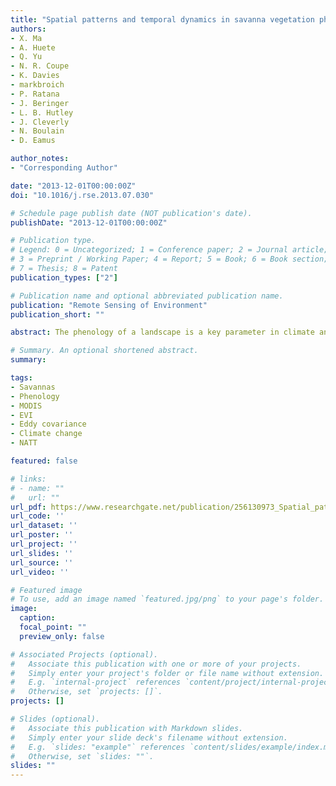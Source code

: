 ```yaml
---
title: "Spatial patterns and temporal dynamics in savanna vegetation phenology across the North Australian Tropical Transect"
authors:
- X. Ma
- A. Huete
- Q. Yu
- N. R. Coupe
- K. Davies
- markbroich
- P. Ratana
- J. Beringer
- L. B. Hutley
- J. Cleverly
- N. Boulain
- D. Eamus

author_notes:
- "Corresponding Author"

date: "2013-12-01T00:00:00Z"
doi: "10.1016/j.rse.2013.07.030"

# Schedule page publish date (NOT publication's date).
publishDate: "2013-12-01T00:00:00Z"

# Publication type.
# Legend: 0 = Uncategorized; 1 = Conference paper; 2 = Journal article;
# 3 = Preprint / Working Paper; 4 = Report; 5 = Book; 6 = Book section;
# 7 = Thesis; 8 = Patent
publication_types: ["2"]

# Publication name and optional abbreviated publication name.
publication: "Remote Sensing of Environment"
publication_short: ""

abstract: The phenology of a landscape is a key parameter in climate and biogeochemical cycle models and its correct representation is central to the accurate simulation of carbon, water and energy exchange between the land surface and the atmosphere. Whereas biogeographic phenological patterns and shifts have received much attention in temperate ecosystems, much less is known about the phenology of savannas, despite their sensitivity to climate change and their coverage of approximately one eighth of the global land surface. Savannas are complex assemblages of multiple tree, shrub, and grass vegetation strata, each with variable phenological responses to seasonal climate and environmental variables. The objectives of this study were to investigate biogeographical and inter-annual patterns in savanna phenology along a 1100 km ecological rainfall gradient, known as North Australian Tropical Transect (NATT), encompassing humid coastal Eucalyptus forests and woodlands to xeric inland Acacia woodlands and shrublands. Key phenology transition dates (start, peak, end, and length of seasonal greening periods) were extracted from 13 years (2000–2012) of Moderate Resolution Imaging Spectroradiometer (MODIS) Enhanced Vegetation Index (EVI) data using Singular Spectrum Analysis (SSA). Two distinct biogeographical patterns in phenology were observed, controlled by different climate systems. The northern (mesic) portion of the transect, from 12°S, to around 17.7°S, was influenced by the Inter-Tropical Convergence Zone (ITCZ) seasonal monsoon climate system, resulting in strong latitudinal shifts in phenology patterns, primarily associated with the functional response of the C4 grass layer. Both the start and end of the greening (enhanced vegetation activity) season occurred earlier in the northern tropical savannas and were progressively delayed towards the southern limit of the Eucalyptus-dominated savannas resulting in relatively stable length of greening periods. In contrast, the southern xeric portion of the study area was largely decoupled from monsoonal influences and exhibited highly variable phenology that was largely rainfall pulse driven. The seasonal greening periods were generally shorter but fluctuated widely from no detectable greening during extended drought periods to length of greening seasons that exceeded those in the more mesic northern savannas in some wet years. This was in part due to more extreme rainfall variability, as well as a C3/C4 grass-forb understory that provided the potential for extended greening periods. Phenology of Acacia dominated savannas displayed a much greater overall responsiveness to hydroclimatic variability. The variance in annual precipitation alone could explain 80% of the variances in the length of greening season across the major vegetation groups. We also found that increased variation in the timing of phenology was coupled with a decreasing tree-grass ratio. We further compared the satellite-based phenology results with tower-derived measures of Gross Ecosystem Production (GEP) fluxes at three sites over two contrasting savanna classes. We found good convergence between MODIS EVI and tower GEP, thereby confirming the potential to link these two independent data sources to better understand savanna ecosystem functioning.

# Summary. An optional shortened abstract.
summary: 

tags:
- Savannas
- Phenology
- MODIS
- EVI
- Eddy covariance
- Climate change
- NATT

featured: false

# links:
# - name: ""
#   url: ""
url_pdf: https://www.researchgate.net/publication/256130973_Spatial_patterns_and_temporal_dynamics_in_savanna_vegetation_phenology_across_the_North_Australian_Tropical_Transect
url_code: ''
url_dataset: ''
url_poster: ''
url_project: ''
url_slides: ''
url_source: ''
url_video: ''

# Featured image
# To use, add an image named `featured.jpg/png` to your page's folder. 
image:
  caption: 
  focal_point: ""
  preview_only: false

# Associated Projects (optional).
#   Associate this publication with one or more of your projects.
#   Simply enter your project's folder or file name without extension.
#   E.g. `internal-project` references `content/project/internal-project/index.md`.
#   Otherwise, set `projects: []`.
projects: []

# Slides (optional).
#   Associate this publication with Markdown slides.
#   Simply enter your slide deck's filename without extension.
#   E.g. `slides: "example"` references `content/slides/example/index.md`.
#   Otherwise, set `slides: ""`.
slides: ""
---
```



